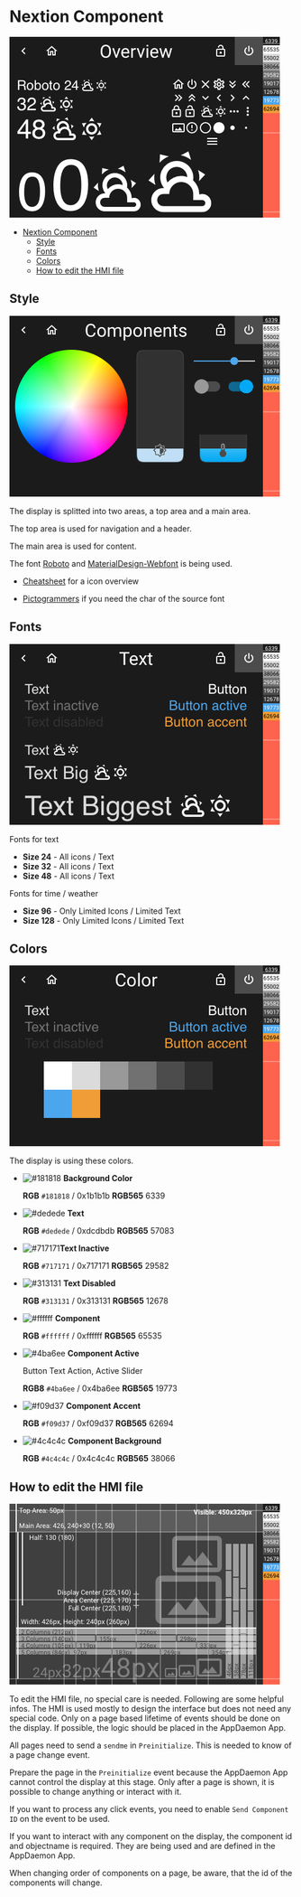# Nextion Component

![Overview](assets/style_overview.png)

- [Nextion Component](#nextion-component)
  - [Style](#style)
  - [Fonts](#fonts)
  - [Colors](#colors)
  - [How to edit the HMI file](#how-to-edit-the-hmi-file)

## Style

![Components](assets/style_components.png)

The display is splitted into two areas, a top area and a main area.

The top area is used for navigation and a header.

The main area is used for content.

The font [Roboto](https://github.com/googlefonts/roboto) and [MaterialDesign-Webfont](https://github.com/Templarian/MaterialDesign-Webfont) is being used.

- [Cheatsheet](https://htmlpreview.github.io/?https://raw.githubusercontent.com/happydasch/nspanel_haui/master/docs/cheatsheet.html) for a icon overview

- [Pictogrammers](https://pictogrammers.com/library/mdi/) if you need the char of the source font

## Fonts

![Text](assets/style_text.png)

Fonts for text

- **Size 24** - All icons / Text
- **Size 32** - All icons / Text
- **Size 48** - All icons / Text

Fonts for time / weather

- **Size 96** - Only Limited Icons / Limited Text
- **Size 128** - Only Limited Icons / Limited Text

## Colors

![Color](assets/style_color.png)

The display is using these colors.

- ![#181818](https://placehold.co/15x15/181818/181818.png) **Background Color**

  **RGB** `#181818` / 0x1b1b1b
  **RGB565** 6339

- ![#dedede](https://placehold.co/15x15/dedede/dedede.png) **Text**

  **RGB** `#dedede` / 0xdcdbdb
  **RGB565** 57083

- ![#717171](https://placehold.co/15x15/717171/717171.png)**Text Inactive**

  **RGB** `#717171` / 0x717171
  **RGB565** 29582

- ![#313131](https://placehold.co/15x15/313131/313131.png) **Text Disabled**

  **RGB** `#313131` / 0x313131
  **RGB565** 12678

- ![#ffffff](https://placehold.co/15x15/ffffff/ffffff.png) **Component**

  **RGB** `#ffffff` / 0xffffff
  **RGB565** 65535

- ![#4ba6ee](https://placehold.co/15x15/4ba6ee/4ba6ee.png) **Component Active**

  Button Text Action, Active Slider

  **RGB8** `#4ba6ee` / 0x4ba6ee
  **RGB565** 19773

- ![#f09d37](https://placehold.co/15x15/f09d37/f09d37.png) **Component Accent**

  **RGB** `#f09d37` / 0xf09d37
  **RGB565** 62694

- ![#4c4c4c](https://placehold.co/15x15/4c4c4c/4c4c4c.png) **Component Background**

  **RGB** `#4c4c4c` / 0x4c4c4c
  **RGB565** 38066

## How to edit the HMI file

![Grid](../nextion/images/grid.png)

To edit the HMI file, no special care is needed. Following are some helpful infos. The HMI is used mostly to design the interface but does not need any special code. Only on a page based lifetime of events should be done on the display. If possible, the logic should be placed in the AppDaemon App.

All pages need to send a `sendme` in `Preinitialize`. This is needed to know of a page change event.

Prepare the page in the `Preinitialize` event because the AppDaemon App cannot control the display at this stage. Only after a page is shown, it is possible to change anything or interact with it.

If you want to process any click events, you need to enable `Send Component ID` on the event to be used.

If you want to interact with any component on the display, the component id and objectname is required. They are being used and are defined in the AppDaemon App.

When changing order of components on a page, be aware, that the id of the components will change.
